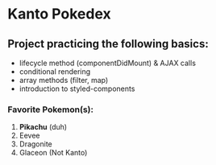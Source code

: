 # Kanto Pokedex

## Project practicing the following basics:
- lifecycle method (componentDidMount) & AJAX calls
- conditional rendering
- array methods (filter, map)
- introduction to styled-components

### Favorite Pokemon(s):
1. **Pikachu** (duh)
2. Eevee
3. Dragonite
4. Glaceon (Not Kanto)
